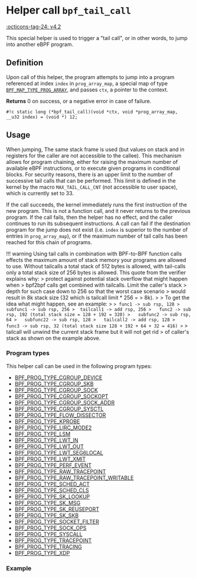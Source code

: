 # Helper call `bpf_tail_call`

<!-- [FEATURE_TAG](bpf_tail_call) -->
[:octicons-tag-24: v4.2](https://github.com/torvalds/linux/commit/04fd61ab36ec065e194ab5e74ae34a5240d992bb)
<!-- [/FEATURE_TAG] -->

This special helper is used to trigger a "tail call", or in other words, to jump into another eBPF program.

## Definition

Upon call of this helper, the program attempts to jump into a program referenced at index `index` in `prog_array_map`, a special map of type [`BPF_MAP_TYPE_PROG_ARRAY`](../program-type/BPF_MAP_TYPE_PROG_ARRAY.md), and passes
`ctx`, a pointer to the context.

**Returns**
0 on success, or a negative error in case of failure.

`#!c static long (*bpf_tail_call)(void *ctx, void *prog_array_map, __u32 index) = (void *) 12;`

## Usage

When jumping, The same stack frame is used (but values on stack and in registers for the caller are not accessible to the callee). This mechanism allows for program chaining, either for raising the maximum number of available eBPF instructions, or to execute given programs in conditional blocks. For security reasons, there is an upper limit to the number of successive tail calls that can be performed. This limit is defined in the kernel by the macro `MAX_TAIL_CALL_CNT` (not accessible to user space), which is currently set to 33.

If the call succeeds, the kernel immediately runs the first instruction of the new program. This is not a function call, and it never returns to the previous program. If the call fails, then the helper has no effect, and the caller continues to run its subsequent instructions. A call can fail if the destination program for the jump does not exist (i.e. `index` is superior to the number of entries in `prog_array_map`), or if the maximum number of tail calls has been reached for this chain of programs. 

!!! warning
    Using tail calls in combination with BPF-to-BPF function calls effects the maximum amount of stack memory your programs are allowed to use. Without tailcalls a total stack of 512 bytes is allowed, with tail-calls only a total stack size of 256 bytes is allowed. This quote from the verifier explains why:
    > protect against potential stack overflow that might happen when
	> bpf2bpf calls get combined with tailcalls. Limit the caller's stack
	> depth for such case down to 256 so that the worst case scenario
	> would result in 8k stack size (32 which is tailcall limit * 256 =
	> 8k).
	>
	> To get the idea what might happen, see an example:
    > ```
	> func1 -> sub rsp, 128
	>  subfunc1 -> sub rsp, 256
	>  tailcall1 -> add rsp, 256
	>   func2 -> sub rsp, 192 (total stack size = 128 + 192 = 320)
	>   subfunc2 -> sub rsp, 64
	>   subfunc22 -> sub rsp, 128
	>   tailcall2 -> add rsp, 128
	>    func3 -> sub rsp, 32 (total stack size 128 + 192 + 64 + 32 = 416)
	> ```
	> tailcall will unwind the current stack frame but it will not get rid
	> of caller's stack as shown on the example above.

### Program types

This helper call can be used in the following program types:

<!-- DO NOT EDIT MANUALLY -->
<!-- [HELPER_FUNC_PROG_REF] -->
 * [BPF_PROG_TYPE_CGROUP_DEVICE](../program-type/BPF_PROG_TYPE_CGROUP_DEVICE.md)
 * [BPF_PROG_TYPE_CGROUP_SKB](../program-type/BPF_PROG_TYPE_CGROUP_SKB.md)
 * [BPF_PROG_TYPE_CGROUP_SOCK](../program-type/BPF_PROG_TYPE_CGROUP_SOCK.md)
 * [BPF_PROG_TYPE_CGROUP_SOCKOPT](../program-type/BPF_PROG_TYPE_CGROUP_SOCKOPT.md)
 * [BPF_PROG_TYPE_CGROUP_SOCK_ADDR](../program-type/BPF_PROG_TYPE_CGROUP_SOCK_ADDR.md)
 * [BPF_PROG_TYPE_CGROUP_SYSCTL](../program-type/BPF_PROG_TYPE_CGROUP_SYSCTL.md)
 * [BPF_PROG_TYPE_FLOW_DISSECTOR](../program-type/BPF_PROG_TYPE_FLOW_DISSECTOR.md)
 * [BPF_PROG_TYPE_KPROBE](../program-type/BPF_PROG_TYPE_KPROBE.md)
 * [BPF_PROG_TYPE_LIRC_MODE2](../program-type/BPF_PROG_TYPE_LIRC_MODE2.md)
 * [BPF_PROG_TYPE_LSM](../program-type/BPF_PROG_TYPE_LSM.md)
 * [BPF_PROG_TYPE_LWT_IN](../program-type/BPF_PROG_TYPE_LWT_IN.md)
 * [BPF_PROG_TYPE_LWT_OUT](../program-type/BPF_PROG_TYPE_LWT_OUT.md)
 * [BPF_PROG_TYPE_LWT_SEG6LOCAL](../program-type/BPF_PROG_TYPE_LWT_SEG6LOCAL.md)
 * [BPF_PROG_TYPE_LWT_XMIT](../program-type/BPF_PROG_TYPE_LWT_XMIT.md)
 * [BPF_PROG_TYPE_PERF_EVENT](../program-type/BPF_PROG_TYPE_PERF_EVENT.md)
 * [BPF_PROG_TYPE_RAW_TRACEPOINT](../program-type/BPF_PROG_TYPE_RAW_TRACEPOINT.md)
 * [BPF_PROG_TYPE_RAW_TRACEPOINT_WRITABLE](../program-type/BPF_PROG_TYPE_RAW_TRACEPOINT_WRITABLE.md)
 * [BPF_PROG_TYPE_SCHED_ACT](../program-type/BPF_PROG_TYPE_SCHED_ACT.md)
 * [BPF_PROG_TYPE_SCHED_CLS](../program-type/BPF_PROG_TYPE_SCHED_CLS.md)
 * [BPF_PROG_TYPE_SK_LOOKUP](../program-type/BPF_PROG_TYPE_SK_LOOKUP.md)
 * [BPF_PROG_TYPE_SK_MSG](../program-type/BPF_PROG_TYPE_SK_MSG.md)
 * [BPF_PROG_TYPE_SK_REUSEPORT](../program-type/BPF_PROG_TYPE_SK_REUSEPORT.md)
 * [BPF_PROG_TYPE_SK_SKB](../program-type/BPF_PROG_TYPE_SK_SKB.md)
 * [BPF_PROG_TYPE_SOCKET_FILTER](../program-type/BPF_PROG_TYPE_SOCKET_FILTER.md)
 * [BPF_PROG_TYPE_SOCK_OPS](../program-type/BPF_PROG_TYPE_SOCK_OPS.md)
 * [BPF_PROG_TYPE_SYSCALL](../program-type/BPF_PROG_TYPE_SYSCALL.md)
 * [BPF_PROG_TYPE_TRACEPOINT](../program-type/BPF_PROG_TYPE_TRACEPOINT.md)
 * [BPF_PROG_TYPE_TRACING](../program-type/BPF_PROG_TYPE_TRACING.md)
 * [BPF_PROG_TYPE_XDP](../program-type/BPF_PROG_TYPE_XDP.md)
<!-- [/HELPER_FUNC_PROG_REF] -->

### Example

<!-- TODO add C / Rust example -->
